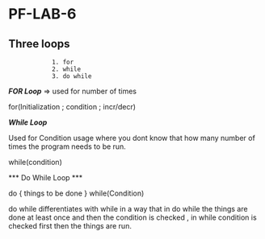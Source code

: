 # PF-LAB-6
## Three loops 
                1. for  
                2. while
                3. do while
***FOR Loop*** =>
used for number of times

for(Initialization ; condition ; incr/decr)

***While Loop***

Used for Condition usage where you dont know that how many number of times the program needs to be run.

while(condition)

*** Do While Loop ***

do
{
    things to be done
}
while(Condition)

do while differentiates with while in a way that in do while the things are done at least once and then the condition is checked , in while condition is checked first then the things are run.  
